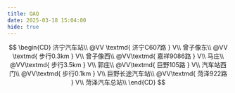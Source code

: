 ```yaml
---
title: QAQ
date: 2025-03-18 15:04:00
hide: true
---
```

$$
\begin{CD}
济宁汽车站\\
@VV \textmd{ 济宁C607路 } V\\
曾子像东\\
@VV \textmd{ 步行0.3km } V\\ 
曾子像西\\
@VV\textmd{ 嘉祥9086路 } V\\
马庄\\
@VV\textmd{ 步行3.5km } V\\
郭庄\\
@VV\textmd{ 巨野105路 } V\\
汽车站西门\\
@VV\textmd{ 步行0.1km } V\\
巨野长途汽车站\\
@VV\textmd{ 菏泽922路 } V\\
菏泽汽车总站\\
\end{CD}
$$